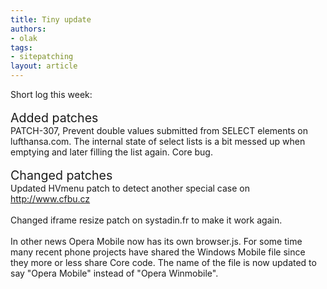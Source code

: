 ```yaml
---
title: Tiny update
authors:
- olak
tags:
- sitepatching
layout: article
---
```

Short log this week:<br/><br/><span style="font-size: 140%">Added patches</span><br/>PATCH-307, Prevent double values submitted from SELECT elements on lufthansa.com. The internal state of select lists is a bit messed up when emptying and later filling the list again. Core bug.<br/><br/><span style="font-size: 140%">Changed patches</span><br/>Updated HVmenu patch to detect another special case on <a href="http://www.cfbu.cz" target="_blank">http://www.cfbu.cz</a><br/><br/>Changed iframe resize patch on systadin.fr to make it work again.<br/><br/>In other news Opera Mobile now has its own browser.js. For some time many recent phone projects have shared the Windows Mobile file since they more or less share Core code. The name of the file is now updated to say &quot;Opera Mobile&quot; instead of &quot;Opera Winmobile&quot;.<br/><br/><br/><br/>

